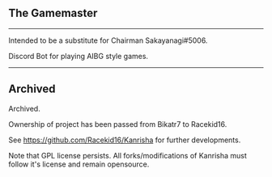 ## The Gamemaster
---------------------------------------------------------------------------------------------------------------------------------------------------

Intended to be a substitute for Chairman Sakayanagi#5006.

Discord Bot for playing AIBG style games.

---------------------------------------------------------------------------------------------------------------------------------------------------
## Archived

Archived.

Ownership of project has been passed from Bikatr7 to Racekid16.

See https://github.com/Racekid16/Kanrisha for further developments.

Note that GPL license persists. All forks/modifications of Kanrisha must follow it's license and remain opensource.
